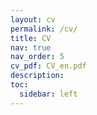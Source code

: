 ```yaml
---
layout: cv
permalink: /cv/
title: CV
nav: true
nav_order: 5
cv_pdf: CV_en.pdf
description:
toc:
  sidebar: left
---
```

